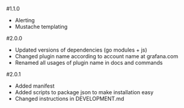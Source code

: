 #1.1.0

* Alerting
* Mustache templating

#2.0.0
* Updated versions of dependencies (go modules + js)
* Changed plugin name according to account name at grafana.com
* Renamed all usages of plugin name in docs and commands 

#2.0.1
* Added manifest
* Added scripts to package json to make installation easy
* Changed instructions in DEVELOPMENT.md 
